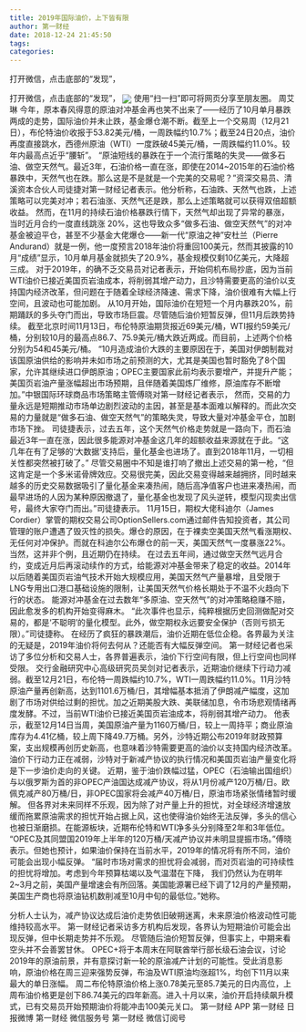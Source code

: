 ```yaml
---
title: 2019年国际油价，上下皆有限
author: 第一财经
date: 2018-12-24 21:45:50
tags: 
categories: 
---
```

打开微信，点击底部的“发现”，
<!-- more -->
打开微信，点击底部的“发现”，
<img align="center" border="0" src="https://imgcdn.yicai.com/uppics/images/2018/12/ee6c38f5f8ee01e76421e460fdba70ba.jpg" />
使用“扫一扫”即可将网页分享至朋友圈。
周艾琳
今年，原本春风得意的原油对冲基金再也笑不出来了——经历了10月单月暴跌两成的走势，国际油价并未止跌，基金爆仓潮不断。截至上一个交易周（12月21日），布伦特油价收报于53.82美元/桶，一周跌幅约10.7%；截至24日20点，油价再度直接跳水，西德州原油（WTI）一度跌破45美元/桶，一周跌幅约11.0%。较年内最高点近乎“腰斩”。
“原油短线的暴跌在于一个流行策略的失灵——做多石油、做空天然气。最近3年，石油价格一直在涨，即使在2014~2015年的石油价格暴跌中，天然气也在跌。那么这是不是就是一个完美的交易呢？”资深交易员、清溪资本合伙人司徒捷对第一财经记者表示。他分析称，石油跌、天然气也跌，上述策略可以完美对冲；若石油涨、天然气还是跌，那么上述策略就可以获得双倍超额收益。
然而，在11月的持续石油价格暴跌行情下，天然气却出现了异常的暴涨，当时近月合约一度直线跳涨 20%，这也导致众多“做多石油、做空天然气”的对冲基金被迫平仓，甚至不少基金大佬爆仓——新一代“原油之神”安杜兰（Pierre Andurand）就是一例，他一度预言2018年油价将重回100美元，然而其披露的10月“成绩”显示，10月单月基金就损失了20.9%，基金规模仅剩10亿美元，大降超三成。
对于2019年，的确不乏交易员对记者表示，开始伺机布局抄底，因为当前WTI油价已接近美国页岩油成本，将削弱其增产动力，且沙特需要更高的油价以支持国内经济改革，但问题在于随着全球经济降速、需求下降，油价很难有大幅上行空间，且波动也可能加剧。
从10月开始，国际油价在短短一个月内暴跌20%，前期踊跃的多头夺门而出，导致市场巨震。尽管随后油价短暂反弹，但11月后跌势持续。
截至北京时间11月13日，布伦特原油期货报近69美元/桶，WTI报约59美元/桶，分别较10月的最高点86.7、75.9美元/桶大跌近两成。而目前，上述两个价格分别为54和45美元/桶。
“10月造成油价大跌的主要原因在于，美国对伊朗制裁对该国原油供给的影响并未如市场之前预测的大，尤其是美国也暂时豁免了8个国家，允许其继续进口伊朗原油；OPEC主要国家此前均表示要增产，并提升产能；美国页岩油产量涨幅超出市场预期，且伴随着美国炼厂维修，原油库存不断增加。”中银国际环球商品市场策略主管傅晓对第一财经记者表示，
然而，交易的力量永远是短期推动市场单边剧烈波动的主因，甚至是基本面难以解释的。而此次交易的力量就是“做多石油、做空天然气”的策略失灵，导致大量对冲基金平仓，加剧市场下挫。
司徒捷表示，过去五年，这个天然气价格走势就是一路向下，而石油最近3年一直在涨，因此很多能源对冲基金这几年的超额收益来源就在于此。“这几年在有了足够的‘大数据’支持后，量化基金也进场了。直到2018年11月，一切相关性都突然被打破了。”
尽管交易圈中不知是谁打响了撤出上述交易的第一枪，“但这肯定是一个多米诺骨牌效应。交易很完美，因此交易变得越来越拥挤，同时越来越多的历史交易数据吸引了量化基金来凑热闹，随后高净值客户也进来凑热闹，而最早进场的人因为某种原因撤退了，量化基金也发现了风头逆转，模型闪现卖出信号，最终大家夺门而出。”司徒捷表示。
11月15日，期权大佬科迪尔（James Cordier）掌管的期权交易公司OptionSellers.com通过邮件告知投资者，其公司管理的账户遭遇了毁灭性的损失。爆仓的原因，在于裸卖空美国天然气看涨期权、无任何对冲保护。而就在科迪尔公布爆仓的前一天，美国天然气一度暴涨22%。当然，这并非个例，且近期仍在持续。
在过去五年间，通过做空天然气远月合约，变成近月后再滚动续作的方式，给能源对冲基金带来了稳定的收益。2014年以后随着美国页岩油气技术开始大规模应用，美国天然气产量暴增，且受限于LNG专用出口港口基础设施的限制，让美国天然气价格长期处于不温不火趋向下行的状态。 能源对冲基金在过去数年“多原油、空天然气”的对冲策略稳赚不赔，因此愈发多的机构开始变得麻木。
“此次事件也显示，纯粹根据历史回测做配对交易的，都是‘不聪明’的量化模型。此外，做空期权永远要安全保护（否则亏损无限）。”司徒捷称。
在经历了疯狂的暴跌潮后，油价近期在低位企稳。各界最为关注的无疑是，2019年油价将何去何从？还能否有大幅反弹空间。
第一财经记者也采访了多位分析和交易人士，各界普遍表示，油价下行空间有限，但上行空间也同样受限。
交行金融研究中心高级研究员吴剑对记者表示，近期油价继续下行动力减弱。截至12月21日，布伦特一周跌幅约10.7%，WTI一周跌幅约11.0%。11月沙特原油产量再创新高，达到1101.6万桶/日，其增幅基本抵消了伊朗减产幅度，这加剧了市场对供给过剩的担忧。加之近期美股大跌、美联储加息，令市场悲观情绪再度发酵。不过，当前WTI油价已接近美国页岩油成本，将削弱其增产动力。
他表示，截至12月14日当周，美国原油产量为1160万桶/日，较上一周持平；商业原油库存为4.41亿桶，较上周下降49.7万桶。另外，沙特近期公布2019年财政预算案，支出规模再创历史新高，也意味着沙特需要更高的油价以支持国内经济改革。油价下行动力正在减弱，沙特对于新减产协议的执行情况和美国页岩油产量变化将是下一步油价走向的关键。
近期，鉴于油价跌幅过猛，OPEC（石油输出国组织）与以俄罗斯为首的非OPEC产油国达成减产协议，将从1月份减产120万桶/日。欧佩克减产80万桶/日，非OPEC国家将会减产40万桶/日，原油市场紧张情绪暂时缓解。
但各界对未来同样不乐观，因为除了对产量上升的担忧，对全球经济增速放缓而拖累原油需求的担忧开始占据上风，这也使得油价始终无法反弹，多头的信心也被日渐磨损。在能源板块，近期布伦特和WTI净多头分别降至2年和3年低位。
“OPEC及其同盟国2019年上半年的120万桶/天减产协议并未明显提振市场。”傅晓表示。但她也预计，如果油价保持在当前水平，2019年的情况将有所不同，油价可能会出现小幅反弹。
“届时市场对需求的担忧将会减弱，而对页岩油的可持续性的担忧将增加。考虑到今年预算枯竭以及气温潜在下降， 我们仍然认为在明年2~3月之前，美国产量增速会有所回落。美国能源署已经下调了12月的产量预期，美国生产商也将原油钻机数削减至10月中旬的最低位。”她称。
 
 
分析人士认为，减产协议达成后油价走势依旧破朔迷离，未来原油价格波动性可能维持较高水平。
第一财经记者采访多方机构后发现，各界认为短期油价可能会出现反弹，但中长期走势并不乐观。
尽管随后油价短暂反弹，但事实上，中期来看空头并不会善罢甘休。
OPEC+将于本周末在阿联酋举行部长级石油会议，讨论2019年的原油前景，并有意探讨新一轮的原油减产计划的可能性。受此消息影响，原油价格在周三迎来强势反弹，布油及WTI原油均涨超1%，均创下11月以来最大的单日涨幅。
周二布伦特原油价格上涨0.78美元至85.7美元的日内高位，上周布油价格更是创下86.74美元的四年新高。进入十月以来，油价开启持续飙升模式，已有交易员开始预期油价将能冲击100美元关口。
第一财经
APP
第一财经
日报微博
第一财经
微信服务号
第一财经
微信订阅号
